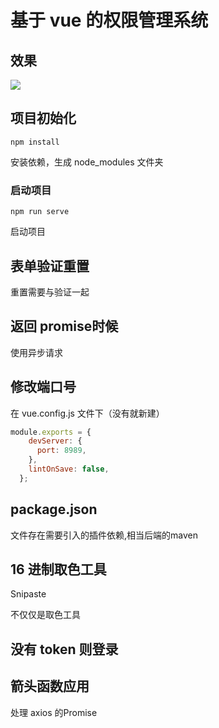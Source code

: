 # 基于 vue 的权限管理系统

## 效果

![](http://javahouse.xyz/20200131153421.png)

## 项目初始化
```
npm install
```
安装依赖，生成 node_modules 文件夹

### 启动项目
```
npm run serve
```
启动项目



## 表单验证重置

重置需要与验证一起

## 返回 promise时候

使用异步请求

## 修改端口号

在 vue.config.js 文件下（没有就新建）

```js
module.exports = {
    devServer: {
      port: 8989,
    },
    lintOnSave: false,
  };
```


## package.json

文件存在需要引入的插件依赖,相当后端的maven

## 16 进制取色工具

Snipaste

不仅仅是取色工具

## 没有 token 则登录

## 箭头函数应用

处理 axios 的Promise
